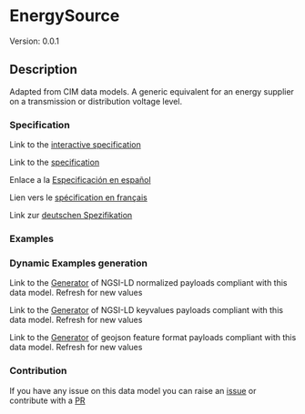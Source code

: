 # EnergySource
Version: 0.0.1

## Description 

Adapted from CIM data models. A generic equivalent for an energy supplier on a transmission or distribution voltage level.
### Specification

Link to the [interactive specification](https://swagger.lab.fiware.org/?url=https://raw.githubusercontent.com/smart-data-models/dataModel.EnergyCIM/master/EnergySource/swagger.yaml)

Link to the [specification](https://github.com/smart-data-models/dataModel.EnergyCIM/blob/master/EnergySource/doc/spec.md)

Enlace a la [Especificación en español](https://github.com/smart-data-models/dataModel.EnergyCIM/blob/master/EnergySource/doc/spec_ES.md)

Lien vers le [spécification en français](https://github.com/smart-data-models/dataModel.EnergyCIM/blob/master/EnergySource/doc/spec_FR.md)

Link zur [deutschen Spezifikation](https://github.com/smart-data-models/dataModel.EnergyCIM/blob/master/EnergySource/doc/spec_DE.md)
### Examples
### Dynamic Examples generation

Link to the [Generator](https://smartdatamodels.org/extra/ngsi-ld_generator.php?schemaUrl=https://raw.githubusercontent.com/smart-data-models/dataModel.EnergyCIM/master/EnergySource/schema.json&email=info@smartdatamodels.org) of NGSI-LD normalized payloads compliant with this data model. Refresh for new values

Link to the [Generator](https://smartdatamodels.org/extra/ngsi-ld_generator_keyvalues.php?schemaUrl=https://raw.githubusercontent.com/smart-data-models/dataModel.EnergyCIM/master/EnergySource/schema.json&email=info@smartdatamodels.org) of NGSI-LD keyvalues payloads compliant with this data model. Refresh for new values

Link to the [Generator](https://smartdatamodels.org/extra/geojson_features_generator_v1.0.php?schemaUrl=https://raw.githubusercontent.com/smart-data-models/dataModel.EnergyCIM/master/EnergySource/schema.json&email=info@smartdatamodels.org) of geojson feature format payloads compliant with this data model. Refresh for new values
### Contribution

 If you have any issue on this data model you can raise an [issue](https://github.com/smart-data-models/dataModel.EnergyCIM/issues)  or contribute with a [PR](https://github.com/smart-data-models/dataModel.EnergyCIM/pulls)